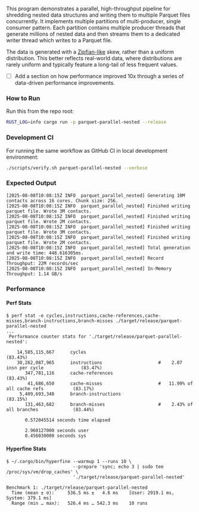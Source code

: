 This program demonstrates a parallel, high-throughput pipeline for shredding
nested data structures and writing them to multiple Parquet files concurrently.
It implements multiple partitions of multi-producer, single consumer pattern.
Each partition contains multiple producer threads that generate millions of
nested data and then streams them to a dedicated writer thread which writes to
a Parquet file.

The data is generated with a [Zipfian-like] skew, rather than a uniform
distribution. This better reflects real-world data, where distributions are
rarely uniform and typically feature a long-tail of less frequent values.

[Zipfian-like]: https://en.wikipedia.org/wiki/Zipf%27s_law

- [ ] Add a section on how performance improved 10x through a series of
  data-driven performance improvements.

### How to Run

Run this from the repo root:

```zsh
RUST_LOG=info cargo run -p parquet-parallel-nested --release
```

### Development CI

For running the same workflow as GitHub CI in local development environment:

```zsh
./scripts/verify.sh parquet-parallel-nested --verbose
```

### Expected Output

```text
[2025-08-08T10:08:15Z INFO  parquet_parallel_nested] Generating 10M contacts across 16 cores. Chunk size: 256.
[2025-08-08T10:08:15Z INFO  parquet_parallel_nested] Finished writing parquet file. Wrote 3M contacts.
[2025-08-08T10:08:15Z INFO  parquet_parallel_nested] Finished writing parquet file. Wrote 2M contacts.
[2025-08-08T10:08:15Z INFO  parquet_parallel_nested] Finished writing parquet file. Wrote 3M contacts.
[2025-08-08T10:08:15Z INFO  parquet_parallel_nested] Finished writing parquet file. Wrote 2M contacts.
[2025-08-08T10:08:15Z INFO  parquet_parallel_nested] Total generation and write time: 448.616305ms.
[2025-08-08T10:08:15Z INFO  parquet_parallel_nested] Record Throughput: 22M records/sec
[2025-08-08T10:08:15Z INFO  parquet_parallel_nested] In-Memory Throughput: 1.14 GB/s
```

### Performance

#### Perf Stats

```text
$ perf stat -e cycles,instructions,cache-references,cache-misses,branch-instructions,branch-misses ./target/release/parquet-parallel-nested
...
 Performance counter stats for './target/release/parquet-parallel-nested':

    14,585,115,667      cycles                                                                  (83.43%)
    30,262,087,965      instructions                     #    2.07  insn per cycle              (83.47%)
       347,781,116      cache-references                                                        (83.43%)
        41,686,650      cache-misses                     #   11.99% of all cache refs           (83.17%)
     5,409,693,348      branch-instructions                                                     (83.15%)
       131,463,682      branch-misses                    #    2.43% of all branches             (83.44%)

       0.572045514 seconds time elapsed

       2.960127000 seconds user
       0.456030000 seconds sys 
```

#### Hyperfine Stats

```text
$ ~/.cargo/bin/hyperfine --warmup 1 --runs 10 \                                                                                                              
                         --prepare 'sync; echo 3 | sudo tee /proc/sys/vm/drop_caches' \
                         './target/release/parquet-parallel-nested'

Benchmark 1: ./target/release/parquet-parallel-nested
  Time (mean ± σ):     536.5 ms ±   4.6 ms    [User: 2919.1 ms, System: 379.1 ms]
  Range (min … max):   526.4 ms … 542.3 ms    10 runs
```

[//]: # (### Design Notes)

[//]: # ()

[//]: # (* The data generation for)

[//]: # (  `Contact` struct uses a preset distribution defined for each of its fields.)

[//]: # (    * Use)

[//]: # (      `proptest` as the abstract shaper which knows the probability distribution of each)

[//]: # (      `Contact` field defined)

[//]: # (      as a `BoxedStrategy`.)

[//]: # (    * The abstract &#40;template-like&#41; shape makes it possible to configure)

[//]: # (      `Contact.name` to have realistic looking)

[//]: # (      values by using the)

[//]: # (      `fake` package, instead of generating random string values.)

[//]: # (    * Each)

[//]: # (      `Contact.phone_number` value is globally unique. This is implemented using a global)

[//]: # (      `std::sync::atomic::AtomicUsize` counter which is sequentially incremented. This was chosen to balance between)

[//]: # (      realistic enough numbers and not having to coordinate using an external data structure like a HashMap or bloom)

[//]: # (      filters.)

[//]: # (* Single-threaded execution on a single core is easy to write and requires less code. But it immediately runs into)

[//]: # (  bottleneck if we need to generate >1M nested data structure values.)

[//]: # (* Embarrassingly parallel data generation using `rayon` parallel iterator.)

[//]: # (    * A single dedicated parquet writer &#40;consumer&#41; thread which reads)

[//]: # (      `RecordBatch` from channel and write to file)

[//]: # (      storage.)

[//]: # (    * Many producers with a pipeline like: `PartialContact` _chunk_ -> `Contact`)

[//]: # (      _chunk_ -> `RecordBatch`.)

[//]: # (* Performance:)

[//]: # (    * Changing)

[//]: # (      `BASE_CHUNK_SIZE` from 8192 -> 256 makes the execution ~2x faster.)

[//]: # (* Decisions:)

[//]: # (    * Single-threaded vec materialization works upto 100K values. The next step is to generate small chunks and)

[//]: # (      immediately write to disk to avoid OOM crashes.)

[//]: # (    * There is a seam which separates the abstract shaping from the concrete &#40;assembly&#41; materialization of the value.)

[//]: # (        * The)

[//]: # (          `Contacts.phones.phone_number` is globally unique. The abstract shape contains the cardinality)

[//]: # (          distribution of)

[//]: # (          `Contact.phones` field, but the actual number which is used is only known at runtime tracked)

[//]: # (          by a global)

[//]: # (          `AtomicUsize` counter which is incremented by 1. Requires no coordination or locking.)

[//]: # (    * Switching to `tikv-jemallocator` had a negative impact of performance.)

[//]: # ()

[//]: # (### 1 Billion Nested Data Structures)

[//]: # ()

[//]: # (Linear scaling in performance from 10 million through 1 billion is the effect of fixed costs being amortized over longer)

[//]: # (runs. The current version fuses data generation with)

[//]: # (`RecordBatch` building. The producer thread control flow is)

[//]: # (simple. There is no extra code required for handling trailing rows which are less than the optimal)

[//]: # (`RecordBatch`)

[//]: # (size.)

[//]: # ()

[//]: # (```text)

[//]: # (➜  rusty-doodles git:&#40;main&#41; ✗ perf stat -e cycles,instructions,cache-references,cache-misses,branch-instructions,branch-misses ./target/release/parquet-parallel-nested                  dbu6)

[//]: # ([2025-07-03T18:22:25Z INFO  parquet_parallel_nested] Generating 1G contacts across 16 cores. Chunk size: 256.)

[//]: # ([2025-07-03T18:23:11Z INFO  parquet_parallel_nested] Finished writing parquet file. Wrote 250M contacts.)

[//]: # ([2025-07-03T18:23:11Z INFO  parquet_parallel_nested] Finished writing parquet file. Wrote 250M contacts.)

[//]: # ([2025-07-03T18:23:11Z INFO  parquet_parallel_nested] Finished writing parquet file. Wrote 250M contacts.)

[//]: # ([2025-07-03T18:23:11Z INFO  parquet_parallel_nested] Finished writing parquet file. Wrote 250M contacts.)

[//]: # ([2025-07-03T18:23:11Z INFO  parquet_parallel_nested] Total generation and write time: 45.0708714s.)

[//]: # ([2025-07-03T18:23:11Z INFO  parquet_parallel_nested] Record Throughput: 22M records/sec)

[//]: # ([2025-07-03T18:23:11Z INFO  parquet_parallel_nested] In-Memory Throughput: 1.13 GB/s)

[//]: # ()

[//]: # ( Performance counter stats for './target/release/parquet-parallel-nested':)

[//]: # ()

[//]: # ( 1,380,116,176,317      cycles                                                                  &#40;83.34%&#41;)

[//]: # ( 2,854,183,038,000      instructions                     #    2.07  insn per cycle              &#40;83.32%&#41;)

[//]: # (    36,862,140,938      cache-references                                                        &#40;83.36%&#41;)

[//]: # (     3,787,813,422      cache-misses                     #   10.28% of all cache refs           &#40;83.32%&#41;)

[//]: # (   527,304,886,022      branch-instructions                                                     &#40;83.30%&#41;)

[//]: # (    11,521,613,424      branch-misses                    #    2.19% of all branches             &#40;83.36%&#41;)

[//]: # ()

[//]: # (      45.079519917 seconds time elapsed)

[//]: # ()

[//]: # (     300.597543000 seconds user)

[//]: # (      28.455504000 seconds sys)

[//]: # (```)

[//]: # ()

[//]: # (The size of the parquet files which contains 750 million contacts each created by 4 writer threads.)

[//]: # ()

[//]: # (```text)

[//]: # (➜  rusty-doodles git:&#40;main&#41; ✗ ls contacts_*                                                                                                                                              dbu6)

[//]: # (contacts_1.parquet  contacts_2.parquet  contacts_3.parquet  contacts_4.parquet)

[//]: # (➜  rusty-doodles git:&#40;main&#41; ✗ ls contacts_* -lth                                                                                                                                         dbu6)

[//]: # (-rw-rw-r-- 1 jcsherin jcsherin 7.5G Jul  3 18:23 contacts_2.parquet)

[//]: # (-rw-rw-r-- 1 jcsherin jcsherin 7.5G Jul  3 18:23 contacts_3.parquet)

[//]: # (-rw-rw-r-- 1 jcsherin jcsherin 7.5G Jul  3 18:23 contacts_1.parquet)

[//]: # (-rw-rw-r-- 1 jcsherin jcsherin 7.5G Jul  3 18:23 contacts_4.parquet)

[//]: # (```)

[//]: # ()

[//]: # (### Performance Analysis: String Generation Strategies)

[//]: # ()

[//]: # (The)

[//]: # (`generate_name` method generates names with a high degree of duplication, where only ~25% of name are unique.)

[//]: # (The goal is to reduce the millions of small, short-lived heap allocations by comparing the baseline &#40;no interning&#41;,)

[//]: # (against two caching strategies: a global shared &#40;)

[//]: # (`DashMap`&#41; string interner and a thread-local string interner.)

[//]: # ()

[//]: # (Counter-intuitively, both interning strategies led to significant performance regression compared to the baseline)

[//]: # (version.)

[//]: # ()

[//]: # (The)

[//]: # (`DashMap` version has cache-coherency issues due to multiple thread writers on shared data structure. The)

[//]: # (thread-local version overcomes this problem, but the overhead it introduces in hashing,)

[//]: # (`RefCell` borrow, branching)

[//]: # (etc. proved to be more expensive than simply making more string allocations.)

[//]: # ()

[//]: # (The result is a lesson in what appeared to be an optimization target on paper &#40;a hot loop with many small)

[//]: # (allocations&#41;, in practice is already optimal.)

[//]: # ()

[//]: # (#### Raw Data: Performance Comparison &#40;10M Run Size&#41;)

[//]: # ()

[//]: # (| Metric                           | Baseline        | Shared `DashMap` Interner | Thread-Local Interner |)

[//]: # (|:---------------------------------|:----------------|:--------------------------|:----------------------|)

[//]: # (| **Wall Time &#40;Elapsed&#41;**          | **`0.440 s`**   | `0.955 s` &#40;+117%&#41;         | `0.793 s` &#40;+80%&#41;      |)

[//]: # (| **Record Throughput**            | **`23 M/s`**    | `11 M/s` &#40;-52%&#41;           | `14 M/s` &#40;-39%&#41;       |)

[//]: # (| **In-Memory Throughput**         | **`1.18 GB/s`** | `0.55 GB/s` &#40;-53%&#41;        | `0.72 GB/s` &#40;-39%&#41;    |)

[//]: # (|                                  |                 |                           |                       |)

[//]: # (| **Instructions Per Cycle &#40;IPC&#41;** | **`2.13`**      | `1.10` &#40;-48%&#41;             | `1.11` &#40;-48%&#41;         |)

[//]: # (| **Cache Miss Rate**              | **`11.39%`**    | `22.49%` &#40;+97%&#41;           | `15.91%` &#40;+40%&#41;       |)

[//]: # (| **Branch Miss Rate**             | **`2.16%`**     | `2.75%` &#40;+27%&#41;            | `3.03%` &#40;+40%&#41;        |)

[//]: # (|                                  |                 |                           |                       |)

[//]: # (| **Total CPU Time &#40;User + Sys&#41;**  | `3.155 s`       | `7.188 s` &#40;+128%&#41;         | `9.068 s` &#40;+187%&#41;     |)

[//]: # (| **User Time**                    | `2.834 s`       | `6.373 s`                 | `7.480 s`             |)

[//]: # (| **System Time**                  | `0.320 s`       | `0.814 s`                 | `1.588 s`             |)

[//]: # (|                                  |                 |                           |                       |)

[//]: # (| **Cycles**                       | `13.4 B`        | `30.9 B` &#40;+130%&#41;          | `38.4 B` &#40;+186%&#41;      |)

[//]: # (| **Instructions**                 | `28.6 B`        | `33.8 B` &#40;+18%&#41;           | `42.7 B` &#40;+49%&#41;       |)

[//]: # (| **Cache References**             | `336 M`         | `649 M` &#40;+93%&#41;            | `772 M` &#40;+130%&#41;       |)

[//]: # (| **Cache Misses**                 | `38.3 M`        | `146.0 M` &#40;+281%&#41;         | `122.9 M` &#40;+221%&#41;     |)

[//]: # (| **Branch Instructions**          | `5.31 B`        | `6.09 B` &#40;+15%&#41;           | `7.50 B` &#40;+41%&#41;       |)

[//]: # (| **Branch Misses**                | `115 M`         | `167 M` &#40;+45%&#41;            | `227 M` &#40;+97%&#41;        |)

[//]: # ()
